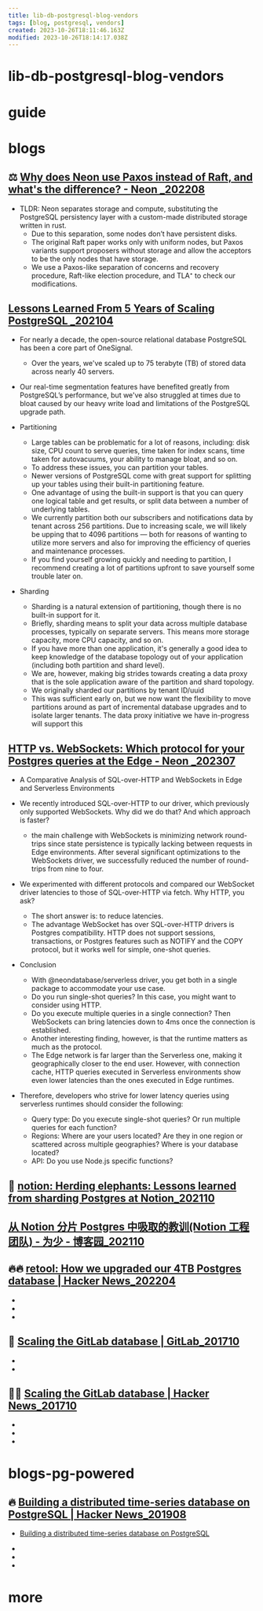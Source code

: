 ```yaml
---
title: lib-db-postgresql-blog-vendors
tags: [blog, postgresql, vendors]
created: 2023-10-26T18:11:46.163Z
modified: 2023-10-26T18:14:17.038Z
---
```


# lib-db-postgresql-blog-vendors

# guide

# blogs

## ⚖️ [Why does Neon use Paxos instead of Raft, and what's the difference? - Neon _202208](https://neon.tech/blog/paxos)

- TLDR: Neon separates storage and compute, substituting the PostgreSQL persistency layer with a custom-made distributed storage written in rust. 
  - Due to this separation, some nodes don’t have persistent disks. 
  - The original Raft paper works only with uniform nodes, but Paxos variants support proposers without storage and allow the acceptors to be the only nodes that have storage. 
  - We use a Paxos-like separation of concerns and recovery procedure, Raft-like election procedure, and TLA⁺ to check our modifications.

## [Lessons Learned From 5 Years of Scaling PostgreSQL _202104](https://onesignal.com/blog/lessons-learned-from-5-years-of-scaling-postgresql/)

- For nearly a decade, the open-source relational database PostgreSQL has been a core part of OneSignal. 
  - Over the years, we've scaled up to 75 terabyte (TB) of stored data across nearly 40 servers. 
- Our real-time segmentation features have benefited greatly from PostgreSQL’s performance, but we've also struggled at times due to bloat caused by our heavy write load and limitations of the PostgreSQL upgrade path.

- Partitioning
  - Large tables can be problematic for a lot of reasons, including: disk size, CPU count to serve queries, time taken for index scans, time taken for autovacuums, your ability to manage bloat, and so on. 
  - To address these issues, you can partition your tables.
  - Newer versions of PostgreSQL come with great support for splitting up your tables using their built-in partitioning feature. 
  - One advantage of using the built-in support is that you can query one logical table and get results, or split data between a number of underlying tables.
  - We currently partition both our subscribers and notifications data by tenant across 256 partitions. Due to increasing scale, we will likely be upping that to 4096 partitions — both for reasons of wanting to utilize more servers and also for improving the efficiency of queries and maintenance processes.
  - If you find yourself growing quickly and needing to partition, I recommend creating a lot of partitions upfront to save yourself some trouble later on.

- Sharding
  - Sharding is a natural extension of partitioning, though there is no built-in support for it. 
  - Briefly, sharding means to split your data across multiple database processes, typically on separate servers. This means more storage capacity, more CPU capacity, and so on.
  - If you have more than one application, it's generally a good idea to keep knowledge of the database topology out of your application (including both partition and shard level).
  - We are, however, making big strides towards creating a data proxy that is the sole application aware of the partition and shard topology.
  - We originally sharded our partitions by tenant ID/uuid
  - This was sufficient early on, but we now want the flexibility to move partitions around as part of incremental database upgrades and to isolate larger tenants. The data proxy initiative we have in-progress will support this

## [HTTP vs. WebSockets: Which protocol for your Postgres queries at the Edge - Neon _202307](https://neon.tech/blog/http-vs-websockets-for-postgres-queries-at-the-edge)

- A Comparative Analysis of SQL-over-HTTP and WebSockets in Edge and Serverless Environments

- We recently introduced SQL-over-HTTP to our driver, which previously only supported WebSockets. Why did we do that? And which approach is faster?
  - the main challenge with WebSockets is minimizing network round-trips since state persistence is typically lacking between requests in Edge environments. After several significant optimizations to the WebSockets driver, we successfully reduced the number of round-trips from nine to four. 
- We experimented with different protocols and compared our WebSocket driver latencies to those of SQL-over-HTTP via fetch. Why HTTP, you ask? 
  - The short answer is: to reduce latencies.
  - The advantage WebSocket has over SQL-over-HTTP drivers is Postgres compatibility. HTTP does not support sessions, transactions, or Postgres features such as NOTIFY and the COPY protocol, but it works well for simple, one-shot queries.

- Conclusion
  - With @neondatabase/serverless driver, you get both in a single package to accommodate your use case. 
  - Do you run single-shot queries? In this case, you might want to consider using HTTP. 
  - Do you execute multiple queries in a single connection? Then WebSockets can bring latencies down to 4ms once the connection is established.
  - Another interesting finding, however, is that the runtime matters as much as the protocol. 
  - The Edge network is far larger than the Serverless one, making it geographically closer to the end user. However, with connection cache, HTTP queries executed in Serverless environments show even lower latencies than the ones executed in Edge runtimes.

- Therefore, developers who strive for lower latency queries using serverless runtimes should consider the following:
  - Query type: Do you execute single-shot queries? Or run multiple queries for each function?
  - Regions: Where are your users located? Are they in one region or scattered across multiple geographies? Where is your database located?
  - API: Do you use Node.js specific functions? 

## 📝 [notion: Herding elephants: Lessons learned from sharding Postgres at Notion_202110](https://www.notion.so/blog/sharding-postgres-at-notion)

## [从 Notion 分片 Postgres 中吸取的教训(Notion 工程团队) - 为少 - 博客园_202110](https://www.cnblogs.com/hacker-linner/p/16243380.html)

## 🔥🔥 [retool: How we upgraded our 4TB Postgres database | Hacker News_202204](https://news.ycombinator.com/item?id=31084147)

- 
- 
- 

## 📝 [Scaling the GitLab database | GitLab_201710](https://about.gitlab.com/blog/2017/10/02/scaling-the-gitlab-database/)

- 
- 

## 👥🔥 [Scaling the GitLab database | Hacker News_201710](https://news.ycombinator.com/item?id=15586488)

- 
- 
- 

# blogs-pg-powered

## 🔥 [Building a distributed time-series database on PostgreSQL | Hacker News_201908](https://news.ycombinator.com/item?id=20760324)

- [Building a distributed time-series database on PostgreSQL](https://www.timescale.com/blog/building-a-distributed-time-series-database-on-postgresql/)

- 
- 
- 

# more
